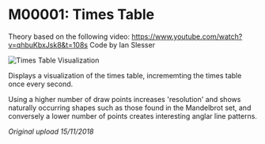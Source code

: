 # M00001: Times Table

Theory based on the following video: https://www.youtube.com/watch?v=qhbuKbxJsk8&t=108s
Code by Ian Slesser

<img align="middle" src="https://github.com/ivSlesser/ProcessingSketches/blob/master/M00001_Times_Table/M00001_Preview.PNG" alt="Times Table Visualization">

Displays a visualization of the times table, incrememting the times table once every second.

Using a higher number of draw points increases 'resolution' and shows naturally occurring shapes such as those found in the Mandelbrot set, and conversely a lower number of points creates interesting anglar line patterns.

_Original upload 15/11/2018_
